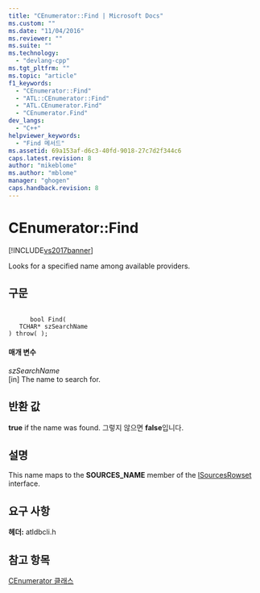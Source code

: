 ```yaml
---
title: "CEnumerator::Find | Microsoft Docs"
ms.custom: ""
ms.date: "11/04/2016"
ms.reviewer: ""
ms.suite: ""
ms.technology: 
  - "devlang-cpp"
ms.tgt_pltfrm: ""
ms.topic: "article"
f1_keywords: 
  - "CEnumerator::Find"
  - "ATL::CEnumerator::Find"
  - "ATL.CEnumerator.Find"
  - "CEnumerator.Find"
dev_langs: 
  - "C++"
helpviewer_keywords: 
  - "Find 메서드"
ms.assetid: 69a153af-d6c3-40fd-9018-27c7d2f344c6
caps.latest.revision: 8
author: "mikeblome"
ms.author: "mblome"
manager: "ghogen"
caps.handback.revision: 8
---
```

# CEnumerator::Find
[!INCLUDE[vs2017banner](../../assembler/inline/includes/vs2017banner.md)]

Looks for a specified name among available providers.  
  
## 구문  
  
```  
  
      bool Find(   
   TCHAR* szSearchName    
) throw( );  
```  
  
#### 매개 변수  
 *szSearchName*  
 \[in\] The name to search for.  
  
## 반환 값  
 **true** if the name was found.  그렇지 않으면 **false**입니다.  
  
## 설명  
 This name maps to the **SOURCES\_NAME** member of the [ISourcesRowset](https://msdn.microsoft.com/en-us/library/ms715969.aspx) interface.  
  
## 요구 사항  
 **헤더:** atldbcli.h  
  
## 참고 항목  
 [CEnumerator 클래스](../../data/oledb/cenumerator-class.md)